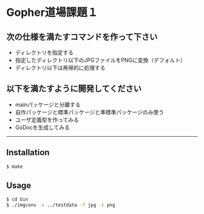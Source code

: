 # Gopher道場課題１

## 次の仕様を満たすコマンドを作って下さい
- ディレクトリを指定する
- 指定したディレクトリ以下のJPGファイルをPNGに変換（デフォルト）
- ディレクトリ以下は再帰的に処理する

## 以下を満たすように開発してください
- mainパッケージと分離する
- 自作パッケージと標準パッケージと準標準パッケージのみ使う
- ユーザ定義型を作ってみる
- GoDocを生成してみる

----------------------------------

## Installation

```bash
$ make
```

## Usage
```bash
$ cd bin
$ ./imgconv -s ../testdata -f jpg -t png
```
